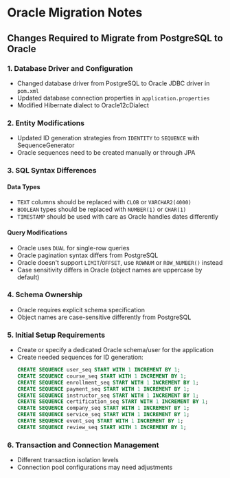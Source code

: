 # Oracle Migration Notes

## Changes Required to Migrate from PostgreSQL to Oracle

### 1. Database Driver and Configuration

- Changed database driver from PostgreSQL to Oracle JDBC driver in `pom.xml`
- Updated database connection properties in `application.properties`
- Modified Hibernate dialect to Oracle12cDialect

### 2. Entity Modifications

- Updated ID generation strategies from `IDENTITY` to `SEQUENCE` with SequenceGenerator
- Oracle sequences need to be created manually or through JPA

### 3. SQL Syntax Differences

#### Data Types
- `TEXT` columns should be replaced with `CLOB` or `VARCHAR2(4000)`
- `BOOLEAN` types should be replaced with `NUMBER(1)` or `CHAR(1)`
- `TIMESTAMP` should be used with care as Oracle handles dates differently

#### Query Modifications
- Oracle uses `DUAL` for single-row queries
- Oracle pagination syntax differs from PostgreSQL
- Oracle doesn't support `LIMIT`/`OFFSET`, use `ROWNUM` or `ROW_NUMBER()` instead
- Case sensitivity differs in Oracle (object names are uppercase by default)

### 4. Schema Ownership

- Oracle requires explicit schema specification
- Object names are case-sensitive differently from PostgreSQL

### 5. Initial Setup Requirements

- Create or specify a dedicated Oracle schema/user for the application
- Create needed sequences for ID generation:
  ```sql
  CREATE SEQUENCE user_seq START WITH 1 INCREMENT BY 1;
  CREATE SEQUENCE course_seq START WITH 1 INCREMENT BY 1;
  CREATE SEQUENCE enrollment_seq START WITH 1 INCREMENT BY 1;
  CREATE SEQUENCE payment_seq START WITH 1 INCREMENT BY 1;
  CREATE SEQUENCE instructor_seq START WITH 1 INCREMENT BY 1;
  CREATE SEQUENCE certification_seq START WITH 1 INCREMENT BY 1;
  CREATE SEQUENCE company_seq START WITH 1 INCREMENT BY 1;
  CREATE SEQUENCE service_seq START WITH 1 INCREMENT BY 1;
  CREATE SEQUENCE event_seq START WITH 1 INCREMENT BY 1;
  CREATE SEQUENCE review_seq START WITH 1 INCREMENT BY 1;
  ```
  
### 6. Transaction and Connection Management

- Different transaction isolation levels
- Connection pool configurations may need adjustments